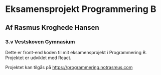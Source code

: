 # Eksamensprojekt Programmering B

## Af Rasmus Kroghede Hansen

### 3.v Vestskoven Gymnasium

Dette er front-end koden til mit eksamensprojekt i Programmering B. Projektet er udviklet med React.

Projektet kan tilgås på https://programmering.notrasmus.com
